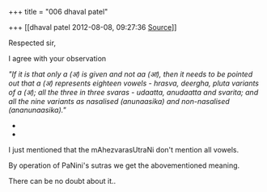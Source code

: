 +++
title = "006 dhaval patel"

+++
[[dhaval patel	2012-08-08, 09:27:36 [Source](https://groups.google.com/g/bvparishat/c/PiZ0N9B9px0)]]



Respected sir,

  

I agree with your observation

*"If it is that only a (अ) is given and not aa (आ), then it needs to be pointed out that a (अ) represents eighteen vowels - hrasva, deergha, pluta variants of a (अ); all the three in three svaras - udaatta, anudaatta and svarita; and all the nine variants as nasalised (anunaasika) and non-nasalised (ananunaasika)."*

*  
*

I just mentioned that the mAhezvarasUtraNi don't mention all vowels.

By operation of PaNini's sutras we get the abovementioned meaning.

There can be no doubt about it..

  

  


